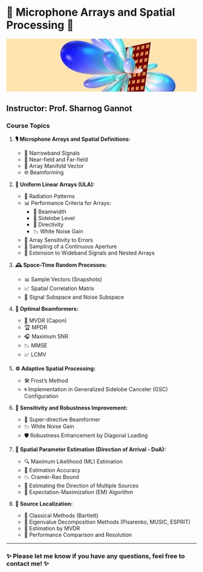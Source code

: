 # 🌟 Microphone Arrays and Spatial Processing 🌟

![Microphone Array](./beamformer.png)

## Instructor: **Prof. Sharnog Gannot**

### Course Topics

1. **🎙 Microphone Arrays and Spatial Definitions:**
   - 📡 Narrowband Signals
   - 📏 Near-field and Far-field
   - 🧮 Array Manifold Vector
   - 🌐 Beamforming

2. **📏 Uniform Linear Arrays (ULA):**
   - 🎯 Radiation Patterns
   - 📊 Performance Criteria for Arrays:
     - 📏 Beamwidth
     - 🌊 Sidelobe Level
     - 📡 Directivity
     - 📉 White Noise Gain
   - 🧩 Array Sensitivity to Errors
   - 📏 Sampling of a Continuous Aperture
   - 📶 Extension to Wideband Signals and Nested Arrays

3. **🕰 Space-Time Random Processes:**
   - 📊 Sample Vectors (Snapshots)
   - 📈 Spatial Correlation Matrix
   - 🎼 Signal Subspace and Noise Subspace

4. **🏅 Optimal Beamformers:**
   - 🎯 MVDR (Capon)
   - 🏆 MPDR
   - 🎧 Maximum SNR
   - 📉 MMSE
   - 📈 LCMV

5. **⚙️ Adaptive Spatial Processing:**
   - 🛠 Frost’s Method
   - 🌀 Implementation in Generalized Sidelobe Canceler (GSC) Configuration

6. **🔧 Sensitivity and Robustness Improvement:**
   - 🚀 Super-directive Beamformer
   - 📉 White Noise Gain
   - 🛡 Robustness Enhancement by Diagonal Loading

7. **🧭 Spatial Parameter Estimation (Direction of Arrival - DoA):**
   - 🔍 Maximum Likelihood (ML) Estimation
   - 📏 Estimation Accuracy
   - 📉 Cramér-Rao Bound
   - 📡 Estimating the Direction of Multiple Sources
   - 🔄 Expectation-Maximization (EM) Algorithm

8. **📍 Source Localization:**
   - 📜 Classical Methods (Bartlett)
   - 📐 Eigenvalue Decomposition Methods (Pisarenko, MUSIC, ESPRIT)
   - 🧮 Estimation by MVDR
   - 🥇 Performance Comparison and Resolution

---

### ✨ Please let me know if you have any questions, feel free to contact me! ✨
